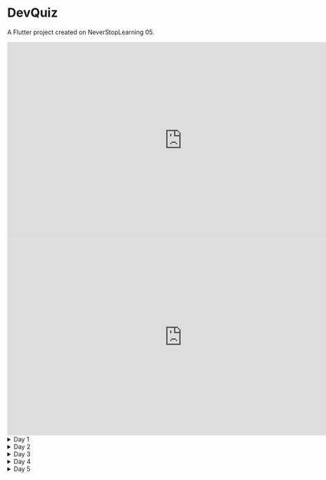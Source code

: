 # DevQuiz

A Flutter project created on NeverStopLearning 05.
<iframe style="border: 1px solid rgba(0, 0, 0, 0.1);" width="800" height="450" src="https://www.figma.com/embed?embed_host=share&url=https%3A%2F%2Fwww.figma.com%2Ffile%2FM5BUOZMoLds8KcWEUpqQwb%2FDevQuiz-Copy%3Fnode-id%3D2%253A3" allowfullscreen></iframe>
<iframe style="border: 1px solid rgba(0, 0, 0, 0.1);" width="800" height="450" src="https://www.figma.com/embed?embed_host=share&url=https%3A%2F%2Fwww.figma.com%2Ffile%2FM5BUOZMoLds8KcWEUpqQwb%2FDevQuiz-Copy%3Fnode-id%3D0%253A1" allowfullscreen></iframe>

<details>
<summary>Day 1</summary>

Introdução ao Flutter
    
- [ ]  Como funciona a renderização?
- [ ]  Quais plataformas posso utilizar o Flutter?
- [ ]  Posso acessar recursos das plataformas nativas?
- [ ]  Como funciona a renderização?
- [ ]  Quais plataformas posso utilizar o Flutter?
- [ ]  Posso acessar recursos das plataformas nativas?

Conceitos básicos de layout

- [ ]  Função main.dart
- [ ]  Função runApp()
- [ ]  StatelessWidget
- [ ]  Widgets MaterialApp e Cupertino App
- [ ]  Scaffold( esqueleto do app)
- [ ]  Container( o faz tudo)

Configurando o projeto 

- [ ]  Baixar o zip, nele contém (assets, pasta core, pubspec.yaml)
- [ ]  Adicionar a pasta assets na raiz do projeto
- [ ]  Adicionar a pasta core dentro de lib
- [ ]  Adicionar o pubspec.yaml

Criando a primeira tela, Splash 

- [ ]  Tela Splash
    - [ ]  pasta splash
    - [ ]  splash_page.dart
        - [ ]  Adicionar o Scaffold
            - [ ]  Background degradê
            - [ ]  Adicionar logo no centro da tela

Criando os widgets da home 

- [ ]  pasta home
    - [ ]  home_page.dart
        - [ ]  Adicionar Scaffold
        - [ ]  Adicionar AppBar
            - [ ]  ScoreCard Centralizado
                - chart
                - title
                - subtitle
                - background
              - shadow
</details>
<details>
<summary>Day 2</summary>
- [ ]  LevelButton
    - title
    - background
    - textStyle
    - borderRadius
    - onTap
- [ ]  QuizCard
    - icon
    - title
    - score
    - progress bar
    - onTap
- [ ]  Utilizar ListView
- [ ]  Criar ChallengePage
    - [ ]  Criar QuestionIndicatorWidget
        - currentQuestion
        - sizeQuestions
    - [ ]  Criar QuizWidget
        - titleQuestion
        - [ ]  AwnserWidget
            - Link do arquivo

            [https://pastebin.com/sW1FXrmR](https://pastebin.com/sW1FXrmR)

            - title
            - isRight
            - isSelected

            Código dos getters

            ```jsx
            Color get _selectedColorRight =>
                  isRight ? AppColors.darkGreen : AppColors.darkRed;

              Color get _selectedBorderRight =>
                  isRight ? AppColors.lightGreen : AppColors.lightRed;

              Color get _selectedColorCardRight =>
                  isRight ? AppColors.lightGreen : AppColors.lightRed;

              Color get _selectedBorderCardRight =>
                  isRight ? AppColors.green : AppColors.red;

              TextStyle get _selectedTextStyleRight =>
                  isRight ? AppTextStyles.bodyDarkGreen : AppTextStyles.bodyDarkRed;

              IconData get _selectedIconRight => isRight ? Icons.check : Icons.close;
            ```

</details>
<details>
<summary>Day 3</summary>
- [ ]  Estruturando os dados do aplicativo
    - [ ]  Quiz
        - List<Question>
        - title
        - questionAnswered (Questões Respondidas)
        - icon ou imagem
        - level (Fácil,Médio,Difícil,Perito)
    - [ ]  Question
        - [ ]  title
        - [ ]  List<Awnser>
    - [ ]  Awnser
        - [ ]  title
        - [ ]  isRight
    - [ ]  User
        - [ ]  score
        - [ ]  name
        - [ ]  photoUrl
- [ ]  Criando o HomeController
    - [ ]  state
    - [ ]  getUser
    - [ ]  getQuizzes
- [ ]  Criar Database Local
    - [ ]  user.json
    - [ ]  quizzes.json
- [ ]  Criando o HomeRepository
    - [ ]  getUser
    - [ ]  getQuizzes
</details>
<details>
<summary>Day 4</summary>
- [ ]  Criar componentes da ChallengePage
    - [ ]  Criar NextButtonWidget
        - label
        - onTap
        - Style
            - textStyle,
            - backgroundColor,
            - borderColor,
    - [ ]  Navegação
    - [ ]  Botão voltar
    - [ ]  ChallengeController ( Responsável por controlar as questões)
    - [ ]  QuizController ( Responsável por gerenciar a resposta certa ou errada)
- [ ]  FeedbackPage
    - imagem
    - title
    - subtitle
    - labelButton
    - onTap
</details>
<details>
<summary>Day 5</summary>
- [ ]  Criar componentes da ChallengePage
    - [ ]  Criar NextButtonWidget
        - label
        - onTap
        - Style
            - textStyle,
            - backgroundColor,
            - borderColor,
    - [ ]  Navegação
    - [ ]  Botão voltar
    - [ ]  ChallengeController ( Responsável por controlar as questões)
    - [ ]  QuizController ( Responsável por gerenciar a resposta certa ou errada)
- [ ]  FeedbackPage
    - imagem
    - title
    - subtitle
    - labelButton
    - onTap
